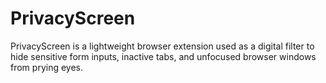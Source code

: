# PrivacyScreen

PrivacyScreen is a lightweight browser extension used as a digital filter to hide sensitive form inputs, inactive tabs, and unfocused browser windows from prying eyes. 